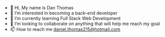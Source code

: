 - 👋 Hi, My name is Dan Thomas
- 👀 I’m interested in becoming a back-end developer 
- 🌱 I’m currently learning Full Stack Web Development
- 💞️ I’m looking to collaborate on anything that will help me reach my goal
- 📫 How to reach me daniel.thomas215@hotmail.com

<!---
RetroColossus/RetroColossus is a ✨ special ✨ repository because its `README.md` (this file) appears on your GitHub profile.
You can click the Preview link to take a look at your changes.
--->
